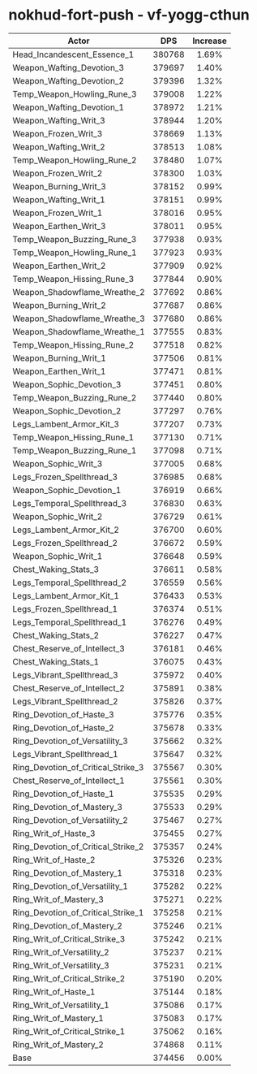 # nokhud-fort-push - vf-yogg-cthun
| Actor | DPS | Increase |
|---|:---:|:---:|
|Head_Incandescent_Essence_1|380768|1.69%|
|Weapon_Wafting_Devotion_3|379697|1.40%|
|Weapon_Wafting_Devotion_2|379396|1.32%|
|Temp_Weapon_Howling_Rune_3|379008|1.22%|
|Weapon_Wafting_Devotion_1|378972|1.21%|
|Weapon_Wafting_Writ_3|378944|1.20%|
|Weapon_Frozen_Writ_3|378669|1.13%|
|Weapon_Wafting_Writ_2|378513|1.08%|
|Temp_Weapon_Howling_Rune_2|378480|1.07%|
|Weapon_Frozen_Writ_2|378300|1.03%|
|Weapon_Burning_Writ_3|378152|0.99%|
|Weapon_Wafting_Writ_1|378151|0.99%|
|Weapon_Frozen_Writ_1|378016|0.95%|
|Weapon_Earthen_Writ_3|378011|0.95%|
|Temp_Weapon_Buzzing_Rune_3|377938|0.93%|
|Temp_Weapon_Howling_Rune_1|377923|0.93%|
|Weapon_Earthen_Writ_2|377909|0.92%|
|Temp_Weapon_Hissing_Rune_3|377844|0.90%|
|Weapon_Shadowflame_Wreathe_2|377692|0.86%|
|Weapon_Burning_Writ_2|377687|0.86%|
|Weapon_Shadowflame_Wreathe_3|377680|0.86%|
|Weapon_Shadowflame_Wreathe_1|377555|0.83%|
|Temp_Weapon_Hissing_Rune_2|377518|0.82%|
|Weapon_Burning_Writ_1|377506|0.81%|
|Weapon_Earthen_Writ_1|377471|0.81%|
|Weapon_Sophic_Devotion_3|377451|0.80%|
|Temp_Weapon_Buzzing_Rune_2|377440|0.80%|
|Weapon_Sophic_Devotion_2|377297|0.76%|
|Legs_Lambent_Armor_Kit_3|377207|0.73%|
|Temp_Weapon_Hissing_Rune_1|377130|0.71%|
|Temp_Weapon_Buzzing_Rune_1|377098|0.71%|
|Weapon_Sophic_Writ_3|377005|0.68%|
|Legs_Frozen_Spellthread_3|376985|0.68%|
|Weapon_Sophic_Devotion_1|376919|0.66%|
|Legs_Temporal_Spellthread_3|376830|0.63%|
|Weapon_Sophic_Writ_2|376729|0.61%|
|Legs_Lambent_Armor_Kit_2|376700|0.60%|
|Legs_Frozen_Spellthread_2|376672|0.59%|
|Weapon_Sophic_Writ_1|376648|0.59%|
|Chest_Waking_Stats_3|376611|0.58%|
|Legs_Temporal_Spellthread_2|376559|0.56%|
|Legs_Lambent_Armor_Kit_1|376433|0.53%|
|Legs_Frozen_Spellthread_1|376374|0.51%|
|Legs_Temporal_Spellthread_1|376276|0.49%|
|Chest_Waking_Stats_2|376227|0.47%|
|Chest_Reserve_of_Intellect_3|376181|0.46%|
|Chest_Waking_Stats_1|376075|0.43%|
|Legs_Vibrant_Spellthread_3|375972|0.40%|
|Chest_Reserve_of_Intellect_2|375891|0.38%|
|Legs_Vibrant_Spellthread_2|375826|0.37%|
|Ring_Devotion_of_Haste_3|375776|0.35%|
|Ring_Devotion_of_Haste_2|375678|0.33%|
|Ring_Devotion_of_Versatility_3|375662|0.32%|
|Legs_Vibrant_Spellthread_1|375647|0.32%|
|Ring_Devotion_of_Critical_Strike_3|375567|0.30%|
|Chest_Reserve_of_Intellect_1|375561|0.30%|
|Ring_Devotion_of_Haste_1|375535|0.29%|
|Ring_Devotion_of_Mastery_3|375533|0.29%|
|Ring_Devotion_of_Versatility_2|375467|0.27%|
|Ring_Writ_of_Haste_3|375455|0.27%|
|Ring_Devotion_of_Critical_Strike_2|375357|0.24%|
|Ring_Writ_of_Haste_2|375326|0.23%|
|Ring_Devotion_of_Mastery_1|375318|0.23%|
|Ring_Devotion_of_Versatility_1|375282|0.22%|
|Ring_Writ_of_Mastery_3|375271|0.22%|
|Ring_Devotion_of_Critical_Strike_1|375258|0.21%|
|Ring_Devotion_of_Mastery_2|375246|0.21%|
|Ring_Writ_of_Critical_Strike_3|375242|0.21%|
|Ring_Writ_of_Versatility_2|375237|0.21%|
|Ring_Writ_of_Versatility_3|375231|0.21%|
|Ring_Writ_of_Critical_Strike_2|375190|0.20%|
|Ring_Writ_of_Haste_1|375144|0.18%|
|Ring_Writ_of_Versatility_1|375086|0.17%|
|Ring_Writ_of_Mastery_1|375083|0.17%|
|Ring_Writ_of_Critical_Strike_1|375062|0.16%|
|Ring_Writ_of_Mastery_2|374868|0.11%|
|Base|374456|0.00%|
